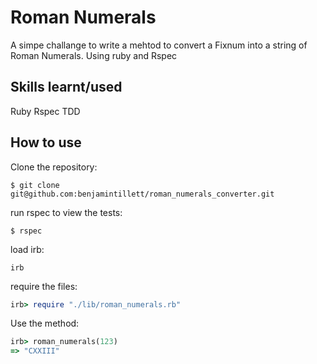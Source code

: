Roman Numerals
=============

A simpe challange to write a mehtod to convert a Fixnum 
into a string of Roman Numerals. Using ruby and Rspec

Skills learnt/used
-----------------
Ruby 
Rspec 
TDD

How to use
----------

Clone the repository:

```shell 
$ git clone git@github.com:benjamintillett/roman_numerals_converter.git

```

run rspec to view the tests:

```shell 
$ rspec
```

load irb:

```shell 
irb
```

require the files:

```ruby
irb> require "./lib/roman_numerals.rb"
```

Use the method:

```ruby
irb> roman_numerals(123)
=> "CXXIII" 
```
